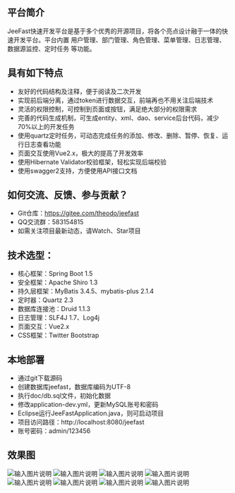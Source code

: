 ## 平台简介
JeeFast快速开发平台是基于多个优秀的开源项目，将各个亮点设计融于一体的快速开发平台。平台内置 用户管理、部门管理、角色管理、菜单管理、日志管理、数据源监控、定时任务 等功能。

## 具有如下特点
- 友好的代码结构及注释，便于阅读及二次开发
- 实现前后端分离，通过token进行数据交互，前端再也不用关注后端技术
- 灵活的权限控制，可控制到页面或按钮，满足绝大部分的权限需求
- 完善的代码生成机制，可生成entity、xml、dao、service后台代码，减少70%以上的开发任务
- 使用quartz定时任务，可动态完成任务的添加、修改、删除、暂停、恢复、运行日志查看功能
- 页面交互使用Vue2.x，极大的提高了开发效率
- 使用Hibernate Validator校验框架，轻松实现后端校验
- 使用swagger2支持，方便使用API接口文档


## 如何交流、反馈、参与贡献？
- Git仓库：https://gitee.com/theodo/jeefast
- QQ交流群：583154815
- 如需关注项目最新动态，请Watch、Star项目

## 技术选型：
- 核心框架：Spring Boot 1.5
- 安全框架：Apache Shiro 1.3
- 持久层框架：MyBatis 3.4.5、mybatis-plus 2.1.4
- 定时器：Quartz 2.3
- 数据库连接池：Druid 1.1.3
- 日志管理：SLF4J 1.7、Log4j
- 页面交互：Vue2.x
- CSS框架：Twitter Bootstrap

## 本地部署
- 通过git下载源码
- 创建数据库jeefast，数据库编码为UTF-8
- 执行doc/db.sql文件，初始化数据
- 修改application-dev.yml，更新MySQL账号和密码
- Eclipse运行JeeFastApplication.java，则可启动项目
- 项目访问路径：http://localhost:8080/jeefast
- 账号密码：admin/123456

## 效果图
![输入图片说明](https://gitee.com/uploads/images/2017/1106/212319_6de26405_718698.jpeg "登录.jpg")
![输入图片说明](https://gitee.com/uploads/images/2017/1106/212334_a2f6eff7_718698.jpeg "系统首页.jpg")
![输入图片说明](https://gitee.com/uploads/images/2017/1106/212407_312db283_718698.jpeg "用户管理.jpg")
![输入图片说明](https://gitee.com/uploads/images/2017/1106/212416_b9296c7b_718698.jpeg "部门管理.jpg")
![输入图片说明](https://gitee.com/uploads/images/2017/1106/212423_eb914cfe_718698.jpeg "菜单管理.jpg")
![输入图片说明](https://gitee.com/uploads/images/2017/1106/212432_e3e5cc82_718698.jpeg "定时任务.jpg")
![输入图片说明](https://gitee.com/uploads/images/2017/1106/212443_45d06e1f_718698.jpeg "系统日志.jpg")
![输入图片说明](https://gitee.com/uploads/images/2017/1103/092032_4d28ccb5_718698.jpeg "swagger.jpg")

